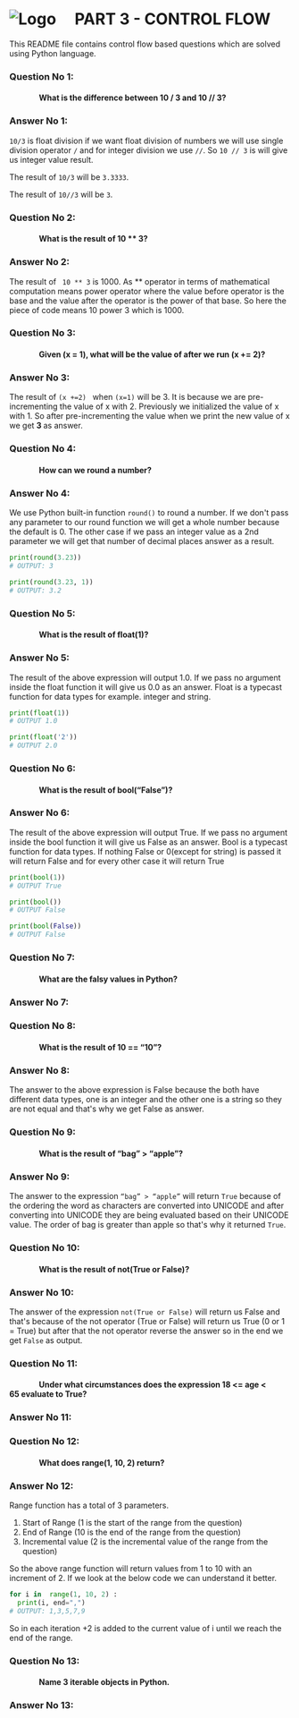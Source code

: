 # ![Logo](https://carteblanche.tech/static/static/website/images/general/logo.svg "Logo Title")  &nbsp; &nbsp;  PART 3 - CONTROL FLOW

This README file contains control flow based questions which are solved using Python language.

### Question No 1:
#### &nbsp; &nbsp; &nbsp; &nbsp; &nbsp; &nbsp; &nbsp; &nbsp; What is the difference between 10 / 3 and 10 // 3?

### Answer No 1:
`10/3` is float division if we want float division of numbers we will use single division operator `/` and for integer division we use `//`. So `10 // 3` is will give us integer value result.

The result of `10/3` will be `3.3333`.

The result of `10//3` will be `3`.


### Question No 2:
#### &nbsp; &nbsp; &nbsp; &nbsp; &nbsp; &nbsp; &nbsp; &nbsp;  What is the result of 10 ** 3?

### Answer No 2:
The result of ` 10 ** 3` is 1000. As ** operator in terms of mathematical computation means power operator where the value before operator is the base and the value after the operator is the power of that base. So here the piece of code means 10 power 3 which is 1000.

### Question No 3:
#### &nbsp; &nbsp; &nbsp; &nbsp; &nbsp; &nbsp; &nbsp; &nbsp; Given (x = 1), what will be the value of after we run (x += 2)?

### Answer No 3:
The result of `(x +=2) ` when `(x=1)` will be 3. It is because we are pre-incrementing the value of x with 2. Previously we initialized the value of x with 1. So after pre-incrementing the value when we print the new value of x we get <b> 3 </b> as answer.

### Question No 4:
#### &nbsp; &nbsp; &nbsp; &nbsp; &nbsp; &nbsp; &nbsp; &nbsp; How can we round a number?

### Answer No 4:
We use Python built-in function `round()` to round a number. If we don't pass any parameter to our round function we will get a whole number because the default is 0. The other case if we pass an integer value as a 2nd parameter we will get that number of decimal places answer as a result.
```python
print(round(3.23))
# OUTPUT: 3

print(round(3.23, 1))
# OUTPUT: 3.2

```


### Question No 5:
#### &nbsp; &nbsp; &nbsp; &nbsp; &nbsp; &nbsp; &nbsp; &nbsp; What is the result of float(1)?

### Answer No 5:
The result of the above expression will output 1.0. If we pass no argument inside the float function it will give us 0.0 as an answer.
Float is a typecast function for data types for example. integer and string.
```python
print(float(1))
# OUTPUT 1.0

print(float('2'))
# OUTPUT 2.0
```

### Question No 6:
#### &nbsp; &nbsp; &nbsp; &nbsp; &nbsp; &nbsp; &nbsp; &nbsp; What is the result of bool(“False”)?

### Answer No 6:
The result of the above expression will output True. If we pass no argument inside the bool function it will give us False as an answer.
Bool is a typecast function for data types. If nothing False or 0(except for string) is passed it will return False and for every other case it will return True
```python
print(bool(1))
# OUTPUT True

print(bool())
# OUTPUT False

print(bool(False))
# OUTPUT False
```

### Question No 7:
#### &nbsp; &nbsp; &nbsp; &nbsp; &nbsp; &nbsp; &nbsp; &nbsp; What are the falsy values in Python?

### Answer No 7:


### Question No 8:
#### &nbsp; &nbsp; &nbsp; &nbsp; &nbsp; &nbsp; &nbsp; &nbsp; What is the result of 10 == “10”?
### Answer No 8:
The answer to the above expression is False because the both have different data types, one is an integer and the other one is a string so they are not equal and that's why we get False as answer. 

### Question No 9:
#### &nbsp; &nbsp; &nbsp; &nbsp; &nbsp; &nbsp; &nbsp; &nbsp; What is the result of “bag” > “apple”?


### Answer No 9:
The answer to the expression `“bag” > “apple”` will return `True` because of the ordering the word as characters are converted into UNICODE and after converting into UNICODE they are being evaluated based on their UNICODE value. The order of bag is greater than apple so that's why it returned `True`.

### Question No 10:
#### &nbsp; &nbsp; &nbsp; &nbsp; &nbsp; &nbsp; &nbsp; &nbsp;  What is the result of not(True or False)?

### Answer No 10:
The answer of the expression `not(True or False)` will return us False and that's because of the not operator (True or False) will return us True (0 or 1 = True) but after that the not operator reverse the answer so in the end we get `False` as output.

### Question No 11:
#### &nbsp; &nbsp; &nbsp; &nbsp; &nbsp; &nbsp; &nbsp; &nbsp; Under what circumstances does the expression 18 <= age < 65 evaluate to True?

### Answer No 11:


### Question No 12:
#### &nbsp; &nbsp; &nbsp; &nbsp; &nbsp; &nbsp; &nbsp; &nbsp;  What does range(1, 10, 2) return?

### Answer No 12:
Range function has a total of 3 parameters.

1. Start of Range (1 is the start of the range from the question)
2. End of Range (10 is the end of the range from the question)
3. Incremental value (2 is the incremental value of the range from the question)

So the above range function will return values from 1 to 10 with an increment of 2. If we look at the below code we can understand it better.
```python
for i in  range(1, 10, 2) :
  print(i, end=",") 
# OUTPUT: 1,3,5,7,9
```
So in each iteration +2 is added to the current value of i until we reach the end of the range.

### Question No 13:
#### &nbsp; &nbsp; &nbsp; &nbsp; &nbsp; &nbsp; &nbsp; &nbsp; Name 3 iterable objects in Python.

### Answer No 13:


